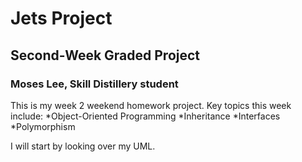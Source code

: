 # Jets Project
## Second-Week Graded Project
### Moses Lee, Skill Distillery student

This is my week 2 weekend homework project. Key topics this week include:
*Object-Oriented Programming
*Inheritance
*Interfaces
*Polymorphism

I will start by looking over my UML.